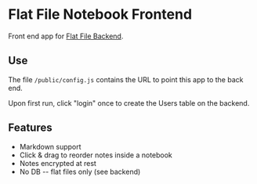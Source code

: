 # Flat File Notebook Frontend

Front end app for [Flat File Backend](https://github.com/wilsocr88/FlatFileNotebookBackend).

## Use

The file `/public/config.js` contains the URL to point this app to the back end.

Upon first run, click "login" once to create the Users table on the backend.

## Features

* Markdown support
* Click & drag to reorder notes inside a notebook
* Notes encrypted at rest
* No DB -- flat files only (see backend)

